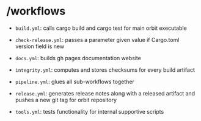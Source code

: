 # /workflows

- `build.yml`: calls cargo build and cargo test for main orbit executable

- `check-release.yml`: passes a parameter given value if Cargo.toml version field is new

- `docs.yml`: builds gh pages documentation website

- `integrity.yml`: computes and stores checksums for every build artifact

- `pipeline.yml`: glues all sub-workflows together

- `release.yml`: generates release notes along with a released artifact and pushes a new git tag for orbit repository

- `tools.yml`: tests functionality for internal supportive scripts